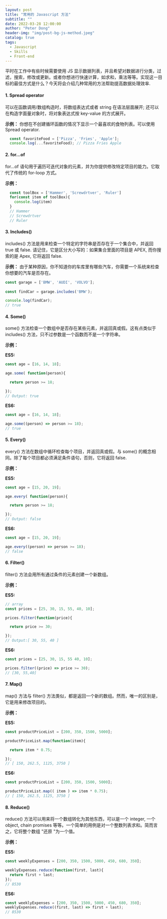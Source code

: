 ```yaml
---
layout: post
title: "常用的 Javascript 方法"
subtitle: ""
date: 2022-03-28 12:00:00
author: "Peter Dong"
header-img: "img/post-bg-js-method.jpeg"
catalog: true
tags:
  - Javascript
  - Skills
  - Front-end
---
```


平时在工作中有些时候需要使用 JS 显示数据列表，并且希望对数据进行分类，过滤，搜索，修改或更新。或者你想进行快速计算，如求和，乘法等等。实现这一目标的最佳方式是什么？今天将会介绍几种常用的方法帮助提高数据处理效率.
#### 1. Spread operator

可以在函数调用/数组构造时，将数组表达式或者 string 在语法层面展开; 还可以在构造字面量对象时，将对象表达式按 key-value 的方式展开。

**示例：** 
你想在不创建循环函数的情况下显示一个最喜欢的食物列表。可以使用 Spread operator.

``` javascript
  const favoriteFood = ['Pizza', 'Fries', 'Apple'];
  console.log(...favoriteFood); // Pizza Fries Apple
```

#### 2. for…of

for…of 语句用于遍历可迭代对象的元素，并为你提供修改特定项目的能力。它取代了传统的 for-loop 方式。

**示例：**

``` javascript
  const toolBox = ['Hammer', 'Screwdrtver', 'Ruler']
  for(const item of toolBox){
    console.log(item)
  }
  // Hammer
  // Screwdrtver
  // Ruler
```

#### 3. Includes()

includes() 方法是用来检查一个特定的字符串是否存在于一个集合中，并返回 true 或 false. 请记住，它是区分大小写的：如果集合里面的项目是 APEX, 而你搜索的是 Apex, 它将返回 false.

**示例：**
由于某种原因，你不知道你的车库里有哪些汽车，你需要一个系统来检查你想要的汽车是否存在。

```javascript
const garage = ['BMW', 'AUDI', 'VOLVO']; 
 
const findCar = garage.includes('BMW'); 

console.log(findCar);
// true
```

#### 4. Some()

some() 方法检查一个数组中是否存在某些元素，并返回真或假。这有点类似于 includes() 方法，只不过参数是一个函数而不是一个字符串。

**示例：**

**ES5:**
```javascript
const age = [16, 14, 18];

age.some( function(person){

  return person >= 18;

});
// Output: true
```

**ES6:**
```javascript
const age = [16, 14, 18];

age.some((person) => person >= 18);
// true
```

#### 5. Every()

every() 方法在数组中循环检查每个项目，并返回真或假。与 some() 的概念相同。除了每个项目都必须满足条件语句，否则，它将返回 false.

**示例：**

**ES5:**
```javascript
const age = [15, 20, 19];

age.every( function(person){

  return person >= 18;

});
// Output: false
```

**ES6:**
```javascript
const age = [15, 20, 19];

age.every((person) => person >= 18);
// false
```

#### 6. Filter()

filter() 方法会用所有通过条件的元素创建一个新数组。

**示例：**

**ES5:**
```javascript
// array
const prices = [25, 30, 15, 55, 40, 10];

prices.filter(function(price){ 

  return price >= 30;

});
// Output:[ 30, 55, 40 ]
```

**ES6:**
```javascript
const prices = [25, 30, 15, 55 40, 10]; 

prices.filter((price) => price >= 30);
// [30, 55,40]
```

#### 7. Map()

map() 方法与 filter() 方法类似，都是返回一个新的数组。然而，唯一的区别是，它是用来修改项目的。

**示例：**

**ES5:**
```javascript
const productPriceList = [200, 350, 1500, 5000]; 

productPriceList.map(function(item){

  return item * 0.75;

});
// [ 150, 262.5, 1125, 3750 ]
```

**ES6:**
```javascript
const productPriceList = [200, 350, 1500, 5000]; 

productPriceList.map(( item ) => item * 0.75);
// [ 150, 262.5, 1125, 3750 ]
```

#### 8. Reduce()

reduce() 方法可以用来将一个数组转化为其他东西，可以是一个 integer, 一个 object, chain promises 等等。一个简单的用例是对一个整数列表求和。简而言之，它将整个数组 "还原 "为一个值。

**示例：**

**ES5:**
```javascript
const weeklyExpenses = [200, 350, 1500, 5000, 450, 680, 350];

weeklyExpenses.reduce(function(first, last){
  return first + last;
});
// 8530
```

**ES6:**
```javascript
const weeklyExpenses = [200, 350, 1500, 5000, 450, 680, 350];
weeklyExpenses.reduce((first, last) => first + last);
// 8530
```
